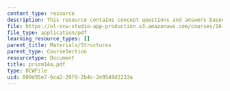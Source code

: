 ```yaml
---
content_type: resource
description: This resource contains concept questions and answers based on shear stress.
file: https://ol-ocw-studio-app-production.s3.amazonaws.com/courses/16-01-unified-engineering-i-ii-iii-iv-fall-2005-spring-2006/809d95e76ca220f92b4c2e9549d2233a_prszm14a.pdf
file_type: application/pdf
learning_resource_types: []
parent_title: Materials/Structures
parent_type: CourseSection
resourcetype: Document
title: prszm14a.pdf
type: OCWFile
uid: 809d95e7-6ca2-20f9-2b4c-2e9549d2233a
---
```


